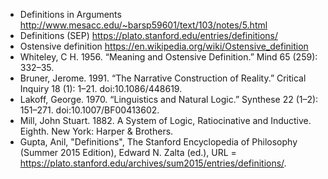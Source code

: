 * Definitions in Arguments <http://www.mesacc.edu/~barsp59601/text/103/notes/5.html>
* Definitions (SEP) <https://plato.stanford.edu/entries/definitions/>
* Ostensive definition <https://en.wikipedia.org/wiki/Ostensive_definition>
* Whiteley, C H. 1956. “Meaning and Ostensive Definition.” Mind 65 (259): 332–35.
* Bruner, Jerome. 1991. “The Narrative Construction of Reality.” Critical Inquiry 18 (1): 1–21. doi:10.1086/448619.
* Lakoff, George. 1970. “Linguistics and Natural Logic.” Synthese 22 (1–2): 151–271. doi:10.1007/BF00413602.
* Mill, John Stuart. 1882. A System of Logic, Ratiocinative and Inductive. Eighth. New York: Harper & Brothers.
* Gupta, Anil, "Definitions", The Stanford Encyclopedia of Philosophy (Summer 2015 Edition), Edward N. Zalta (ed.), URL = <https://plato.stanford.edu/archives/sum2015/entries/definitions/>.
